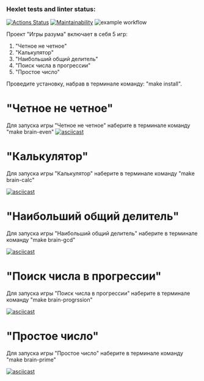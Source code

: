 ### Hexlet tests and linter status:
[![Actions Status](https://github.com/nevograd1613/frontend-project-lvl1/workflows/hexlet-check/badge.svg)](https://github.com/nevograd1613/frontend-project-lvl1/actions)
[![Maintainability](https://api.codeclimate.com/v1/badges/cd4771e438ab221c72b3/maintainability)](https://codeclimate.com/github/nevograd1613/frontend-project-lvl1/maintainability)
![example workflow](https://github.com/nevograd1613/frontend-project-lvl1/actions/workflows/github-actions-demo.yml/badge.svg)

Проект "Игры разума" включает в себя 5 игр:
1. "Четное не четное"
2. "Калькулятор"
3. "Наибольший общий делитель"
4. "Поиск числа в прогрессии"
5. "Простое число"

Проведите установку, набрав в терминале команду: "make install".

"Четное не четное"
========================
Для запуска игры "Четное не четное" наберите в терминале команду "make brain-even"
[![asciicast](https://asciinema.org/a/0qRUhB5L5POZ99ymojAQqdgmq.svg)](https://asciinema.org/a/0qRUhB5L5POZ99ymojAQqdgmq)

"Калькулятор"
========================
Для запуска игры "Калькулятор" наберите в терминале команду "make brain-calc"

[![asciicast](https://asciinema.org/a/CO0hVyjMPwdMKhkD06NxOzWub.svg)](https://asciinema.org/a/CO0hVyjMPwdMKhkD06NxOzWub)

"Наибольший общий делитель"
========================
Для запуска игры "Наибольший общий делитель" наберите в терминале команду "make brain-gcd"

[![asciicast](https://asciinema.org/a/sJyuKDEq15oDcOkERW1PH7pVb.svg)](https://asciinema.org/a/sJyuKDEq15oDcOkERW1PH7pVb)

"Поиск числа в прогрессии"
========================
Для запуска игры "Поиск числа в прогрессии" наберите в терминале команду "make brain-progrssion"

[![asciicast](https://asciinema.org/a/WGveYxwPIRcakaiQOLlAZ6x2y.svg)](https://asciinema.org/a/WGveYxwPIRcakaiQOLlAZ6x2y)

"Простое число"
========================
Для запуска игры "Простое число" наберите в терминале команду "make brain-prime"

[![asciicast](https://asciinema.org/a/N7ZxRKZjej2RDB93m9Pm1Zq3W.svg)](https://asciinema.org/a/N7ZxRKZjej2RDB93m9Pm1Zq3W)
